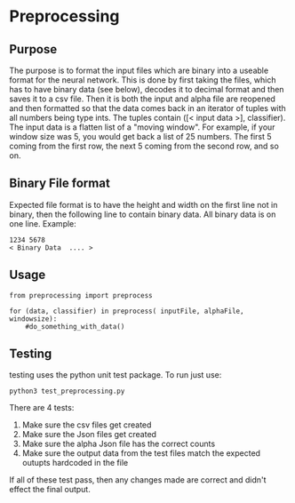 # Preprocessing 
## Purpose 
The purpose is to format the input files which are binary into a useable format for the neural network. This is done by first taking the files, which has to have binary data (see below), decodes it to decimal format and then saves it to a csv file. Then it is both the input and alpha file are reopened and then formatted so that the data comes back in an iterator of tuples with all numbers being type ints. The tuples contain ([< input data >], classifier). The input data is a flatten list of a "moving window". For example, if your window size was 5, you would get back a list of 25 numbers. The first 5 coming from the first row, the next 5 coming from the second row, and so on.

## Binary File format
Expected file format is to have the height and width on the first line not in binary, then the following line to contain binary data. All binary data is on one line.
Example:
```
1234 5678
< Binary Data  .... > 
```

## Usage
```
from preprocessing import preprocess

for (data, classifier) in preprocess( inputFile, alphaFile, windowsize):
    #do_something_with_data()
```

## Testing
testing uses the python unit test package. To run just use:
```
python3 test_preprocessing.py
```

There are 4 tests:
1. Make sure the csv files get created
2. Make sure the Json files get created
3. Make sure the alpha Json file has the correct counts
4. Make sure the output data from the test files match the expected outupts hardcoded in the file

If all of these test pass, then any changes made are correct and didn't effect the final output.
